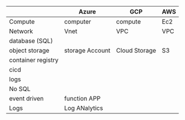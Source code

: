 
|                    | Azure | GCP | AWS |
|--------------------|-------|-----|--------|
| Compute            |  computer     | compute    | Ec2       |
| Network            |    Vnet   | VPC    | VPC       |
| database (SQL)          |       |     |        |
| object storage     |  storage Account      | Cloud Storage    |   S3     |
| container registry |       |     |        |
| cicd               |       |     |        |
| logs               |       |     |        |
|No SQL|||
|event driven| function APP||
|Logs| Log ANalytics||
